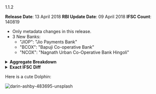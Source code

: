 1.1.2

**Release Date**: 13 April 2018
**RBI Update Date**: 09 April 2018
**IFSC Count**: 140819

- Only metadata changes in this release.
- 3 New Banks:
  - "JIOP": "Jio Payments Bank"
  - "BCOX": "Bapuji Co-operative Bank"
  - "NCOX": "Nagnath Urban Co-Operative Bank Hingoli"

<details><summary><strong>Aggregate Breakdown</strong>
</summary>

```
      1 +BARB
      1 +FDRL
      1 +IDFB
      1 +JIOP
      1 +KANG
      1 +PSIB
      1 +YESB
      2 +APGB
      2 +CNRB
      2 +ICIC
      2 +SBIN
      2 +SIBL
      2 +TBSB
      4 +BDBL
      4 +INDB
      4 +PUNB
      5 +SYNB
      6 +IDIB
      7 +KLGB
      8 +RATN
      8 +UTIB
     13 +UTKS
     17 +HDFC
```
</details>

<details><summary><strong>Exact IFSC Diff</strong></summary>

```diff
+APGB0001121
+APGB0001122
+BARB0DAVKAR
+BDBL0001916
+BDBL0001927
+BDBL0001941
+BDBL0001943
+CNRB0006757
+CNRB0006780
+FDRL0002289
+HDFC0009281
+HDFC0009285
+HDFC0009287
+HDFC0009289
+HDFC0009292
+HDFC0009296
+HDFC0009297
+HDFC0009298
+HDFC0009300
+HDFC0009303
+HDFC0009306
+HDFC0009308
+HDFC0009309
+HDFC0009311
+HDFC0009323
+HDFC0CSMLCB
+HDFC0CVCB30
+ICIC0004229
+ICIC0004352
+IDFB0080611
+IDIB000C176
+IDIB000J065
+IDIB000L032
+IDIB000O030
+IDIB000S292
+IDIB000V152
+INDB0001419
+INDB0001444
+INDB0SSBN04
+INDB0SSBN05
+JIOP0000001
+KANG0000012
+KLGB0040741
+KLGB0040747
+KLGB0040748
+KLGB0040749
+KLGB0040751
+KLGB0040752
+KLGB0040753
+PSIB0021552
+PUNB0970100
+PUNB0971200
+PUNB0971400
+PUNB0973000
+RATN0000253
+RATN0000254
+RATN0000255
+RATN0000257
+RATN0000261
+RATN0000265
+RATN0000266
+RATN0000267
+SBIN0007747
+SBIN0061169
+SIBL0000976
+SIBL0000978
+SYNB0000592
+SYNB0000919
+SYNB0004042
+SYNB0004363
+SYNB0004605
+TBSB0000030
+TBSB0000031
+UTIB0003742
+UTIB0003803
+UTIB0003840
+UTIB0003848
+UTIB0SCDCCB
+UTIB0SKUCBL
+UTIB0SSBDVG
+UTIB0SSSKCB
+UTKS0001064
+UTKS0001111
+UTKS0001160
+UTKS0001161
+UTKS0001165
+UTKS0001196
+UTKS0001207
+UTKS0001238
+UTKS0001287
+UTKS0001294
+UTKS0001327
+UTKS0001328
+UTKS0001334
+YESB0001079
```
</details>


Here is a cute Dolphin:

![darin-ashby-483695-unsplash](https://user-images.githubusercontent.com/584253/38722652-3344db4e-3f1c-11e8-9fed-99f60c38fe9d.jpg)
